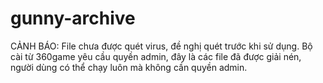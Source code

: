 # gunny-archive
CẢNH BÁO: File chưa được quét virus, đề nghị quét trước khi sử dụng.
Bộ cài từ 360game yêu cầu quyền admin, đây là các file đã được giải nén, người dùng có thể chạy luôn mà không cần quyền admin.
